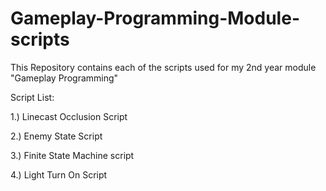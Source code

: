 # Gameplay-Programming-Module-scripts

This Repository contains each of the scripts used for my 2nd year module "Gameplay Programming"

Script List:

1.) Linecast Occlusion Script

2.) Enemy State Script

3.) Finite State Machine script

4.) Light Turn On Script
